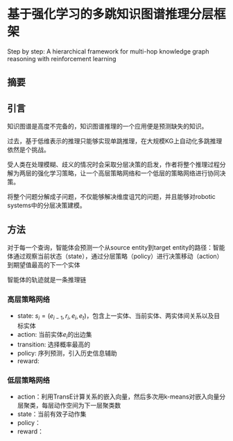 # 基于强化学习的多跳知识图谱推理分层框架

Step by step: A hierarchical framework for multi-hop knowledge graph reasoning with reinforcement learning

## 摘要


## 引言

知识图谱是高度不完备的，知识图谱推理的一个应用便是预测缺失的知识。

过去，基于低维表示的推理只能够实现单跳推理，在大规模KG上自动化多跳推理依然是个挑战。

受人类在处理模糊、歧义的情况时会采取分层决策的启发，作者将整个推理过程分解为两层的强化学习策略，让一个高层策略网络和一个低层的策略网络进行协同决策。

将整个问题分解成子问题，不仅能够解决维度诅咒的问题，并且能够对robotic systems中的分层决策建模。

## 方法

对于每一个查询，智能体会预测一个从source entity到target entity的路径：智能体通过观察当前状态（state），通过分层策略（policy）进行决策移动（action）到期望值最高的下一个实体

智能体的轨迹就是一条推理链

### 高层策略网络

* state: $s_i=(e_{i-1},r_i,e_i,e_t)$，包含上一实体、当前实体、两实体间关系以及目标实体
* action: 当前实体$e_i$的出边集
* transition: 选择概率最高的
* policy: 序列预测，引入历史信息辅助
* reward: 

### 低层策略网络

* action：利用TransE计算关系的嵌入向量，然后多次用k-means对嵌入向量分层聚类，每层动作空间为下一层聚类数
* state：当前有效子动作集
* policy：
* reward：
